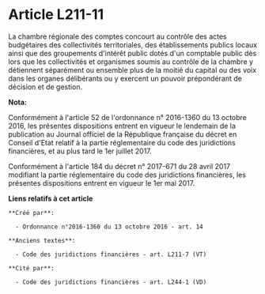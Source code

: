 # Article L211-11

La chambre régionale des comptes concourt au contrôle des actes budgétaires des collectivités territoriales, des
établissements publics locaux ainsi que des groupements d'intérêt public dotés d'un comptable public dès lors que les
collectivités et organismes soumis au contrôle de la chambre y détiennent séparément ou ensemble plus de la moitié du capital
ou des voix dans les organes délibérants ou y exercent un pouvoir prépondérant de décision et de gestion.

**Nota:**

Conformément à l'article 52 de l'ordonnance n° 2016-1360 du 13 octobre 2016, les présentes dispositions entrent en vigueur le
lendemain de la publication au Journal officiel de la République française du décret en Conseil d'Etat relatif à la partie
réglementaire du code des juridictions financières, et au plus tard le 1er juillet 2017.

Conformément à l'article 184 du décret n° 2017-671 du 28 avril 2017 modifiant la partie réglementaire du code des
juridictions financières, les présentes dispositions entrent en vigueur le 1er mai 2017.

**Liens relatifs à cet article**

	**Créé par**:

	  - Ordonnance n°2016-1360 du 13 octobre 2016 - art. 14

	**Anciens textes**:

	  - Code des juridictions financières - art. L211-7 (VT)

	**Cité par**:

	  - Code des juridictions financières - art. L244-1 (VD)

